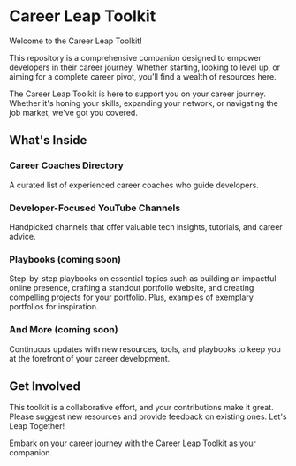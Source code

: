 # Career Leap Toolkit

Welcome to the Career Leap Toolkit!

This repository is a comprehensive companion designed to empower developers in their career journey. Whether starting, looking to level up, or aiming for a complete career pivot, you'll find a wealth of resources here.

The Career Leap Toolkit is here to support you on your career journey. Whether it's honing your skills, expanding your network, or navigating the job market, we've got you covered.

## What's Inside

### Career Coaches Directory
A curated list of experienced career coaches who guide developers.

### Developer-Focused YouTube Channels
Handpicked channels that offer valuable tech insights, tutorials, and career advice.

### Playbooks (coming soon)
Step-by-step playbooks on essential topics such as building an impactful online presence, crafting a standout portfolio website, and creating compelling projects for your portfolio. Plus, examples of exemplary portfolios for inspiration.

### And More (coming soon)
Continuous updates with new resources, tools, and playbooks to keep you at the forefront of your career development.

## Get Involved

This toolkit is a collaborative effort, and your contributions make it great. Please suggest new resources and provide feedback on existing ones.
Let's Leap Together!

Embark on your career journey with the Career Leap Toolkit as your companion. 
